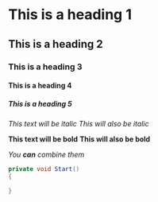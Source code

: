 # This is a heading 1 
## This is a heading 2 
### This is a heading 3 
#### This is a heading 4 
##### This is a heading 5 

*This text will be italic* 
_This will also be italic_

**This text will be bold** 
__This will also be bold__

_You **can** combine them_

```c#
private void Start()
{

}
```

